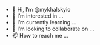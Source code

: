 - 👋 Hi, I’m @mykhalskyio
- 👀 I’m interested in ...
- 🌱 I’m currently learning ...
- 💞️ I’m looking to collaborate on ...
- 📫 How to reach me ...

<!---
mykhalskyio/mykhalskyio is a ✨ special ✨ repository because its `README.md` (this file) appears on your GitHub profile.
You can click the Preview link to take a look at your changes.
--->
